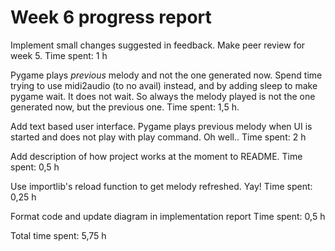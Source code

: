 # Week 6 progress report

Implement small changes suggested in feedback. Make peer review for week 5.
Time spent: 1 h

Pygame plays _previous_ melody and not the one generated now. Spend time trying to use midi2audio (to no avail) instead, and by adding sleep to make pygame wait. It does not wait. So always the melody played is not the one generated now, but the previous one.
Time spent: 1,5 h.

Add text based user interface. Pygame plays previous melody when UI is started and does not play with play command. Oh well..
Time spent: 2 h

Add description of how project works at the moment to README.
Time spent: 0,5 h

Use importlib's reload function to get melody refreshed. Yay!
Time spent: 0,25 h

Format code and update diagram in implementation report
Time spent: 0,5 h

Total time spent: 5,75 h